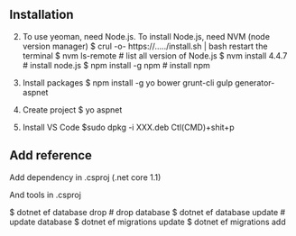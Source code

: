 ## Installation

2. To use yeoman, need Node.js. To install Node.js, need NVM (node version manager)
$ crul -o- https://…../install.sh | bash
restart the terminal
$ nvm ls-remote       # list all version of Node.js
$ nvm install 4.4.7     # install node.js
$ npm install -g npm    # install npm

3. Install packages
$ npm install -g yo bower grunt-cli gulp generator-aspnet

4. Create project
$ yo aspnet

5. Install VS Code
$sudo dpkg -i  XXX.deb
Ctl(CMD)+shit+p


## Add reference
Add dependency in .csproj (.net core 1.1)        
<PackageReference Include="Microsoft.EntityFrameworkCore.Sqlite" Version= "1.1.1"/>
    <PackageReference Include="Microsoft.EntityFrameworkCore.Design" Version= "1.1.1"/>
    <PackageReference Include="Microsoft.EntityFrameworkCore.Tools" Version= "1.1.0"/>
    <PackageReference Include="Microsoft.EntityFrameworkCore.Tools.DotNet" Version= "1.0.0"/>
    <PackageReference Include="Microsoft.EntityFrameworkCore.Sqlite.Design" Version= "1.1.1"/>

And tools in .csproj
<ItemGroup>
    <DotNetCliToolReference Include="Microsoft.EntityFrameworkCore.Design" Version="1.1.1" />
    <DotNetCliToolReference Include="Microsoft.EntityFrameworkCore.Tools" Version="1.1.0" />
    <DotNetCliToolReference Include="Microsoft.EntityFrameworkCore.Tools.DotNet" Version="1.0.0" />
</ItemGroup>


$ dotnet ef database drop        # drop database
$ dotnet ef database update      # update database
$ dotnet ef migrations update
$ dotnet ef migrations add <migration name>

